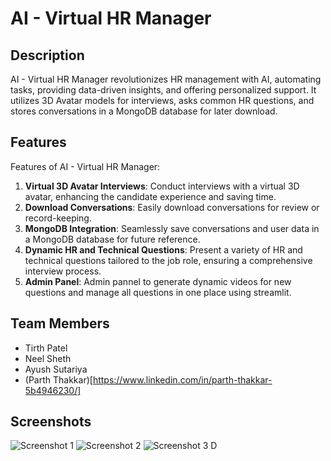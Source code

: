 # AI - Virtual HR Manager

## Description

AI - Virtual HR Manager revolutionizes HR management with AI, automating tasks, providing data-driven insights, and offering personalized support. It utilizes 3D Avatar models for interviews, asks common HR questions, and stores conversations in a MongoDB database for later download.
## Features
Features of AI - Virtual HR Manager:

1. **Virtual 3D Avatar Interviews**: Conduct interviews with a virtual 3D avatar, enhancing the candidate experience and saving time.
2. **Download Conversations**: Easily download conversations for review or record-keeping.
3. **MongoDB Integration**: Seamlessly save conversations and user data in a MongoDB database for future reference.
4. **Dynamic HR and Technical Questions**: Present a variety of HR and technical questions tailored to the job role, ensuring a comprehensive interview process.
5. **Admin Panel**: Admin pannel to generate dynamic videos for new questions and manage all questions in one place using streamlit.
   
## Team Members

- Tirth Patel 
- Neel Sheth 
- Ayush Sutariya
- (Parth Thakkar)[https://www.linkedin.com/in/parth-thakkar-5b4946230/]

## Screenshots

![Screenshot 1](screenshots/screenshot1.png)
![Screenshot 2](screenshots/screenshot2.png)
![Screenshot 3](screenshots/screenshot3.png)
D
